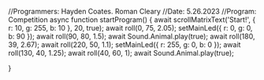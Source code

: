 //Programmers: Hayden Coates.  Roman Cleary 
//Date: 5.26.2023
//Program: Competition
async function startProgram() {
	await scrollMatrixText('Start!', { r: 10, g: 255, b: 10 }, 20, true);
	await roll(0, 75, 2.05);
	setMainLed({ r: 0, g: 0, b: 90 });
	await roll(90, 80, 1.5);
    await Sound.Animal.play(true);
	await roll(180, 39, 2.67);
	await roll(220, 50, 1.1);
	setMainLed({ r: 255, g: 0, b: 0 });
	await roll(130, 40, 1.25);
	await roll(40, 60, 1);
	await Sound.Animal.play(true);



	

}

	